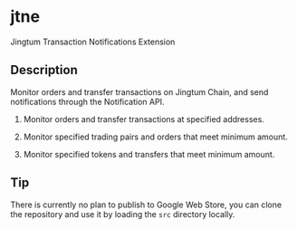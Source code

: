 # jtne

Jingtum Transaction Notifications Extension

## Description

Monitor orders and transfer transactions on Jingtum Chain, and send notifications through the Notification API.

1. Monitor orders and transfer transactions at specified addresses.

2. Monitor specified trading pairs and orders that meet minimum amount.

3. Monitor specified tokens and transfers that meet minimum amount.

## Tip

There is currently no plan to publish to Google Web Store, you can clone the repository and use it by loading the `src` directory locally.
